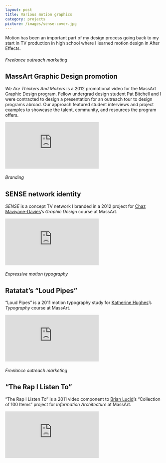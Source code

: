 ```yaml
---
layout: post
title: Various motion graphics
category: projects
picture: /images/sense-cover.jpg
---
```


Motion has been an important part of my design process going back to my start in TV production in high school where I learned motion design in After Effects.

<!--more-->

###### Freelance outreach marketing
## MassArt Graphic Design promotion

*We Are Thinkers And Makers* is a 2012 promotional video for the MassArt Graphic Design program. Fellow undergrad design student Pat Bitchell and I were contracted to design a presentation for an outreach tour to design programs abroad. Our approach featured student interviews and project examples to showcase the talent, community, and resources the program offers.

<div class='video'><iframe src='https://player.vimeo.com/video/37980364?title=0&amp;byline=0&amp;portrait=0&amp;color=3a92c9' frameborder='0' webkitAllowFullScreen mozallowfullscreen allowFullScreen></iframe></div>



###### Branding
## SENSE network identity

*SENSE* is a concept TV network I branded in a 2012 project for <a title="Maviyane.com" target="_blank" href="http://www.maviyane.com/">Chaz Maviyane-Davies</a>&rsquo;s *Graphic Design* course at MassArt.

<div class='video'><iframe src='https://player.vimeo.com/video/37973232?title=0&amp;byline=0&amp;portrait=0&amp;color=3a92c9' frameborder='0' webkitAllowFullScreen mozallowfullscreen allowFullScreen></iframe></div>




###### Expressive motion typography
## Ratatat&rsquo;s &ldquo;Loud Pipes&rdquo;

&ldquo;Loud Pipes&rdquo; is a 2011 motion typography study for <a title="khughesdesign.com" target="_blank" href="http://khughesdesign.com/">Katherine Hughes</a>&rsquo;s *Typography* course at MassArt.

<div class='video'><iframe src='https://player.vimeo.com/video/11567969?title=0&amp;byline=0&amp;portrait=0&amp;color=3a92c9' frameborder='0' webkitAllowFullScreen mozallowfullscreen allowFullScreen></iframe></div>



###### Freelance outreach marketing
## &ldquo;The Rap I Listen To&rdquo;

&ldquo;The Rap I Listen To&rdquo; is a 2011 video component to <a title="brianlucid.com" target="_blank" href="http://brianlucid.com/">Brian Lucid</a>&rsquo;s &ldquo;Collection of 100 Items&rdquo; project for *Information Architecture* at MassArt.

<div class='video'><iframe src='https://player.vimeo.com/video/17792348
?title=0&amp;byline=0&amp;portrait=0&amp;color=3a92c9' frameborder='0' webkitAllowFullScreen mozallowfullscreen allowFullScreen></iframe></div>